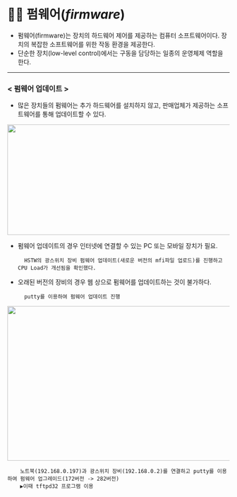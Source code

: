 # 👨‍💻 펌웨어(_firmware_)
* 펌웨어(firmware)는 장치의 하드웨어 제어를 제공하는 컴퓨터 소프트웨어이다. 장치의 복잡한 소프트웨어를 위한 작동 환경을 제공한다.
* 단순한 장치(low-level control)에서는 구동을 담당하는 일종의 운영체제 역할을 한다.

- - -
### **< 펌웨어 업데이트 >**
* 많은 장치들의 펌웨어는 추가 하드웨어를 설치하지 않고, 판매업체가 제공하는 소프트웨어를 통해 업데이트할 수 있다.

<img src="https://user-images.githubusercontent.com/62328584/104534115-002c9f80-5657-11eb-8c7e-2eb0b33bf098.JPG" width="700px" height="250px"></img><br/>

* 펌웨어 업데이트의 경우 인터넷에 연결할 수 있는 PC 또는 모바일 장치가 필요.
        
        HSTW의 광스위치 장비 펌웨어 업데이트(새로운 버전의 mfi파일 업로드)를 진행하고 CPU Load가 개선됨을 확인했다.
        
* 오래된 버전의 장비의 경우 웹 상으로 펌웨어를 업데이트하는 것이 불가하다.

        putty를 이용하여 펌웨어 업데이트 진행
        
<img src="https://user-images.githubusercontent.com/62328584/108294816-f2c87f00-71d9-11eb-89c9-5bf57bf9f761.png" width="800px" height="350px"></img><br/>

        노트북(192.168.0.197)과 광스위치 장비(192.168.0.2)를 연결하고 putty를 이용하여 펌웨어 업그레이드(172버전 -> 282버전)   
        ▶이때 tftpd32 프로그램 이용
